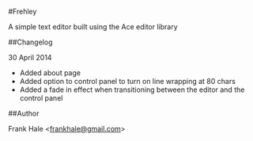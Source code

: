 #Frehley

A simple text editor built using the Ace editor library

##Changelog

30 April 2014

- Added about page
- Added option to control panel to turn on line wrapping at 80 chars
- Added a fade in effect when transitioning between the editor and the control panel

##Author

Frank Hale &lt;frankhale@gmail.com&gt;